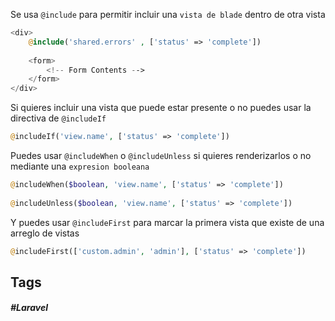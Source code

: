 Se usa `@include` para permitir incluir una `vista de blade` dentro de otra vista

```php
<div>
    @include('shared.errors' , ['status' => 'complete'])
 
    <form>
        <!-- Form Contents -->
    </form>
</div>
```

Si quieres incluir una vista que puede estar presente o no puedes usar la directiva de `@includeIf` 

```php
@includeIf('view.name', ['status' => 'complete'])
```

Puedes usar `@includeWhen` o `@includeUnless` si quieres renderizarlos o no mediante una `expresion booleana`

```php
@includeWhen($boolean, 'view.name', ['status' => 'complete'])
 
@includeUnless($boolean, 'view.name', ['status' => 'complete'])
```

Y puedes usar `@includeFirst` para marcar la primera vista que existe de una arreglo de vistas

```php
@includeFirst(['custom.admin', 'admin'], ['status' => 'complete'])
```
## Tags

##### #Laravel